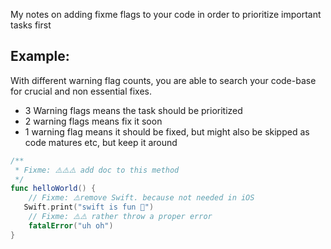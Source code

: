 My notes on adding fixme flags to your code in order to prioritize important tasks first <!--more-->

## Example:
With different warning flag counts, you are able to search your code-base for crucial and non essential fixes.
- 3 Warning flags means the task should be prioritized
- 2 warning flags means fix it soon
- 1 warning flag means it should be fixed, but might also be skipped as code matures etc, but keep it around

```swift
/**
 * Fixme: ⚠️️⚠️️⚠️️ add doc to this method
 */
func helloWorld() {
	// Fixme: ⚠️️remove Swift. because not needed in iOS
   Swift.print("swift is fun 🎉")
	// Fixme: ⚠️️⚠️️ rather throw a proper error
	fatalError("uh oh")
}
```
